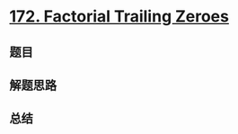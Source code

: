 # [172. Factorial Trailing Zeroes](https://leetcode.com/problems/factorial-trailing-zeroes/)

## 题目


## 解题思路


## 总结


